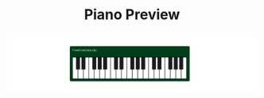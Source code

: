# <p align="center">Piano Preview</p>

<p align="center">
  <img src="https://github.com/chelspark/Piano/blob/main/Piano.png?raw=true">
</p>

